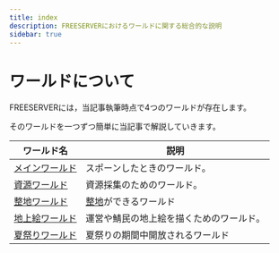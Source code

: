 ```yaml
---
title: index
description: FREESERVERにおけるワールドに関する総合的な説明
sidebar: true
---
```

# ワールドについて

FREESERVERには，当記事執筆時点で4つのワールドが存在します。

そのワールドを一つずつ簡単に当記事で解説していきます。

|  ワールド名  |  説明  |
| ---- | ---- |
|[メインワールド](./main/)|スポーンしたときのワールド。|
|[資源ワールド](./shigen)|資源採集のためのワールド。|
|[整地ワールド](./seichi)|[整地](./seichi.html)ができるワールド|
|[地上絵ワールド]()|運営や鯖民の地上絵を描くためのワールド。|
|[夏祭りワールド](./FSSF2021)|夏祭りの期間中開放されるワールド|
